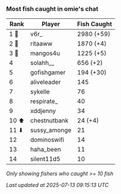 ### Most fish caught in omie's chat
| Rank | Player | Fish Caught |
|------|--------|-----------|
| 1 🥇  | v6r_  | 2980 (+59) |
| 2 🥈  | ritaaww  | 1870 (+4) |
| 3 🥉  | mangos4u  | 1225 (+5) |
| 4  | solahh__  | 656 (+2) |
| 5  | gofishgamer  | 194 (+30) |
| 6  | aliveleader  | 145 |
| 7  | sykelle  | 76 |
| 8  | respirate_  | 40 |
| 9  | xddjenny  | 34 |
| 10 ⬆ | chestnutbank  | 24 (+4) |
| 11 ⬇ | sussy_amonge  | 21 |
| 12  | dominoswifi  | 14 |
| 13  | haha_been  | 11 |
| 14  | silent11d5  | 10 |

_Only showing fishers who caught >= 10 fish_

_Last updated at 2025-07-13 09:15:13 UTC_